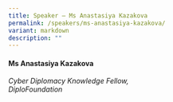 ```yaml
---
title: Speaker – Ms Anastasiya Kazakova
permalink: /speakers/ms-anastasiya-kazakova/
variant: markdown
description: ""
---
```

#### **Ms Anastasiya Kazakova**

*Cyber Diplomacy Knowledge Fellow, <br> DiploFoundation*